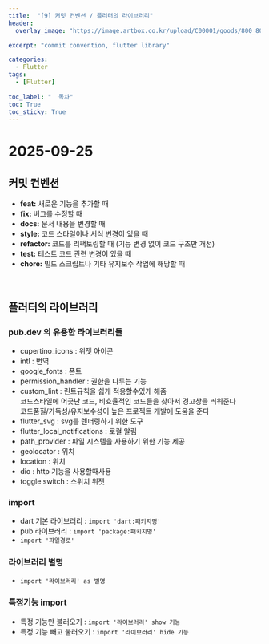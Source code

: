 ```yaml
---
title:  "[9] 커밋 컨벤션 / 플러터의 라이브러리"
header:
  overlay_image: "https://image.artbox.co.kr/upload/C00001/goods/800_800/818/230525003912818.jpg?s=/goods/org/818/230525003912818.jpg"

excerpt: "commit convention, flutter library"

categories:
  - Flutter
tags:
  - [Flutter]
    
toc_label: "  목차"
toc: True
toc_sticky: True
---
```


# 2025-09-25

## 커밋 컨벤션

- **feat:** 새로운 기능을 추가할 때 
- **fix:** 버그를 수정할 때 
- **docs:** 문서 내용을 변경할 때 
- **style:** 코드 스타일이나 서식 변경이 있을 때 
- **refactor:** 코드를 리팩토링할 때 (기능 변경 없이 코드 구조만 개선) 
- **test:** 테스트 코드 관련 변경이 있을 때 
- **chore:** 빌드 스크립트나 기타 유지보수 작업에 해당할 때

<br>

## 플러터의 라이브러리

### pub.dev 의 유용한 라이브러리들

- cupertino_icons : 위젯 아이콘
- intl : 번역
- google_fonts : 폰트
- permission_handler : 권한을 다루는 기능
- custom_lint : 린트규칙을 쉽게 적용할수있게 해줌 <br> 코드스타일에 어긋난 코드, 비효율적인 코드들을 찾아서 경고창을 띄워준다 <br> 코드품질/가독성/유지보수성이 높은 프로젝트 개발에 도움을 준다
- flutter_svg : svg를 렌더링하기 위한 도구
- flutter_local_notifications : 로컬 알림
- path_provider : 파일 시스템을 사용하기 위한 기능 제공
- geolocator : 위치
- location : 위치
- dio : http 기능을 사용할때사용
- toggle switch : 스위치 위젯

### import
- dart 기본 라이브러리 : `import 'dart:패키지명'`
- pub 라이브러리 : `import 'package:패키지명'`
- `import '파일경로'` 

### 라이브러리 별명
- `import '라이브러리' as 별명`

### 특정기능 import
- 특정 기능만 불러오기 : `import '라이브러리' show 기능`
- 특정 기능 빼고 불러오기 : `import '라이브러리' hide 기능`

<br>
<br>
